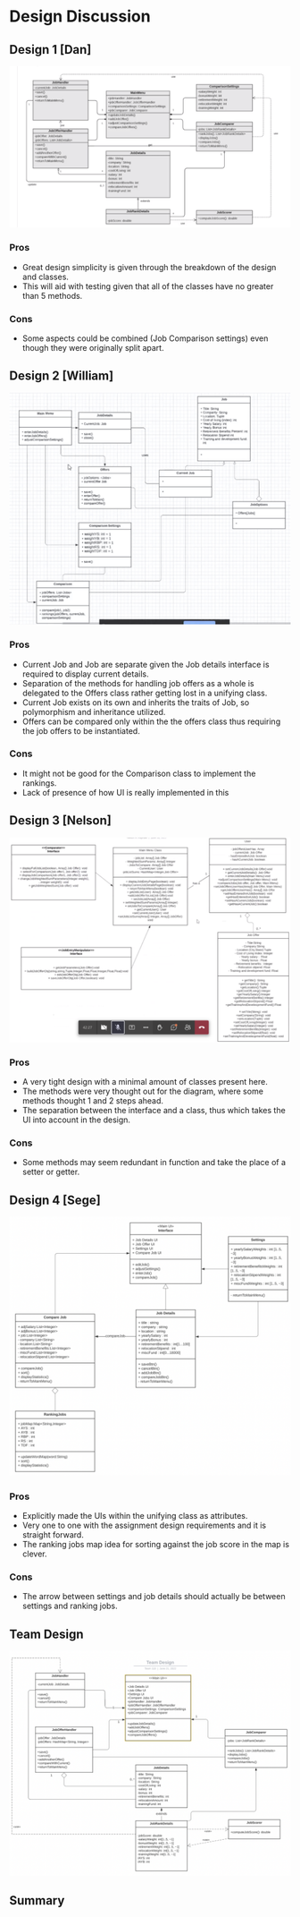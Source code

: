 # Design Discussion

## Design 1 [Dan]
![Design 1](../images/design1.png)
### Pros

- Great design simplicity is given through the breakdown of the design and classes.
- This will aid with testing given that all of the classes have no greater than 5 methods.

### Cons
- Some aspects could be combined (Job Comparison settings) even though they were originally split apart.

## Design 2 [William]
![Design 2](../images/design2.png)
### Pros
- Current Job and Job are separate given the Job details interface is required to display current details.
- Separation of the methods for handling job offers as a whole is delegated to the Offers class rather getting lost in a unifying class.
- Current Job exists on its own and inherits the traits of Job, so polymorphism and inheritance utilized.
- Offers can be compared only within the the offers class thus requiring the job offers to be instantiated.

### Cons
- It might not be good for the Comparison class to implement the rankings.
- Lack of presence of how UI is really implemented in this

## Design 3 [Nelson]
![Design 3](../images/design3.png) 

### Pros
- A very tight design with a minimal amount of classes present here.
- The methods were very thought out for the diagram, where some methods thought 1 and 2 steps ahead.
- The separation between the interface and a class, thus which takes the UI into account in the design.

### Cons
- Some methods may seem redundant in function and take the place of a setter or getter.



## Design 4 [Sege]
![Design 4](../images/design4.png) 
### Pros

- Explicitly made the UIs within the unifying class as attributes.
- Very one to one with the assignment design requirements and it is straight forward.
- The ranking jobs map idea for sorting against the job score in the map is clever.


### Cons
- The arrow between settings and job details should actually be between settings and ranking jobs.


## Team Design 
![Team Design](../images/teamDesign.png) 



## Summary

